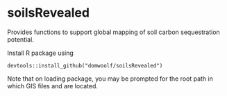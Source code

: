 # soilsRevealed

Provides functions to support global mapping of soil carbon sequestration potential.

Install R package using

`devtools::install_github("domwoolf/soilsRevealed")`

Note that on loading package, you may be prompted for the root path in which GIS files and are located. 
